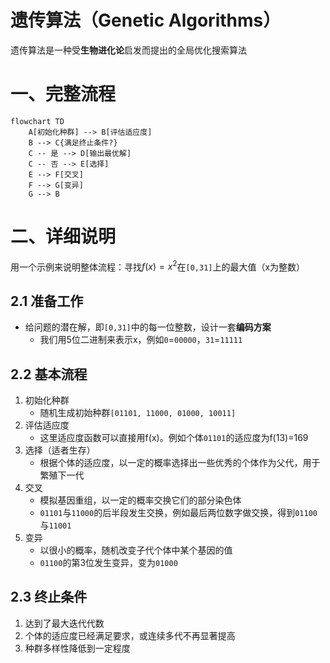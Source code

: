 # 遗传算法（Genetic Algorithms）

遗传算法是一种受**生物进化论**启发而提出的全局优化搜索算法

# 一、完整流程

```mermaid
flowchart TD
    A[初始化种群] --> B[评估适应度]
    B --> C{满足终止条件?}
    C -- 是 --> D[输出最优解]
    C -- 否 --> E[选择]
    E --> F[交叉]
    F --> G[变异]
    G --> B
```

# 二、详细说明
用一个示例来说明整体流程：寻找$f(x)=x^2$在`[0,31]`上的最大值（x为整数）

## 2.1 准备工作
- 给问题的潜在解，即`[0,31]`中的每一位整数，设计一套**编码方案**
    - 我们用5位二进制来表示x，例如`0`=`00000`，`31`=`11111`

## 2.2 基本流程
1. 初始化种群
    - 随机生成初始种群`[01101, 11000, 01000, 10011]`
2. 评估适应度
    - 这里适应度函数可以直接用f(x)。例如个体`01101`的适应度为f(13)=169
3. 选择（适者生存）
    - 根据个体的适应度，以一定的概率选择出一些优秀的个体作为父代，用于繁殖下一代
4. 交叉
    - 模拟基因重组，以一定的概率交换它们的部分染色体
    - `01101`与`11000`的后半段发生交换，例如最后两位数字做交换，得到`01100`与`11001`
5. 变异
    - 以很小的概率，随机改变子代个体中某个基因的值
    - `01100`的第3位发生变异，变为`01000`

## 2.3 终止条件

1. 达到了最大迭代代数
2. 个体的适应度已经满足要求，或连续多代不再显著提高
3. 种群多样性降低到一定程度